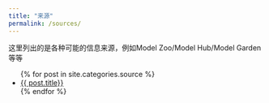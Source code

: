 ```yaml
---
title: "来源"
permalink: /sources/
---
```


这里列出的是各种可能的信息来源，例如Model Zoo/Model Hub/Model Garden等等

<ul class="myposts">
{% for post in site.categories.source %}
    <li>
        <a href="{{ site.baseurl }}{{ post.url }}">{{ post.title}}</a>
    </li>
{% endfor %}
</ul>
